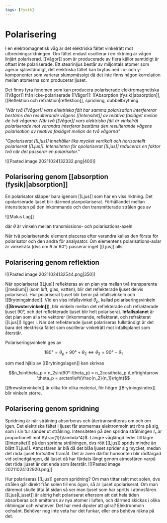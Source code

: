 ```yaml
---
tags: [fysik]
---
```

# Polarisering

I en elektromagnetisk våg är det elektriska fältet vinkelrätt mot utbredningsriktningen. Om fältet endast oscillerar i en riktning är vågen linjärt polariserad. [[Vågor]] som är producerade av flera källor samtidigt är oftast inte polariserade. Ett stearinljus består av miljontals atomer som agerar självständigt, det elektriska fältet kan brytas ned i x- och y-komponenter som varierar slumpmässigt då det inte finns någon korrelation mellan atomerna som producerar ljuset.

Det finns fyra fenomen som kan producera polariserade elektromagnetiska [[Vågor]] från icke-polariserade [[Vågor]]: [[Absorption (fysik)|absorption]], [[Reflektion och refraktion|reflektion]], spridning, dubbelbrytning.

*"När två [[Vågor]] vars elektriska fält har samma polarisation interfererar bestäms den resulterande vågens [[Intensitet]] av relativa fasläget mellan de två vågorna. När två [[Vågor]] vars elektriska fält är vinkelrät polariserade mot varandra interferar bestäms den resulterande vågens polarisation av relativa fasläget mellan de två vågorna"*

*"Opolariserat [[Ljus]] innehåller lika mycket vertikalt och horisontellt polariserat [[Ljus]]. Intensiteten för opolariserat [[Ljus]] reduceras en faktor två när det passerar en polarisator."*

![[Pasted image 20211024132332.png|400]]
## Polarisering genom [[absorption (fysik)|absorption]]

En polarisator släpper bara igenom [[Ljus]] som har en viss riktning. Det
opolariserade ljuset blir därmed planpolariserat. Förhållandet mellan
intensiteten på den inkommande och den transmitterade strålen ges av

![[Malus Lag]]

där $\theta$ är vinkeln mellan transmissions- och polarisations-axeln.

När två polariserande element placeras efter varandra kallas den första
för polarisator och den andra för analysator. Om elementens
polarisations-axlar är vinkelräta (dvs om $\theta$ är 90°) passerar
inget [[Ljus]] alls.

## 	Polarisering genom reflektion

![[Pasted image 20211024132544.png|350]]

När opolariserat [[Ljus]] reflekteras av en plan yta mellan två transparenta
[[medium]] (som luft, glas, vatten), blir det reflekterade ljuset delvis
polariserat. Hur polariserat ljuset blir beror på infallsvinkeln och
[[Brytningsindex]]. Vid en viss infallsvinkel $\theta_p$, kallad
polariseringsvinkeln (**[[Brewstervinkeln]]**), blir vinkeln mellan det
reflekterade och refrakterade ljuset 90°, och det reflekterade ljuset
blir helt polariserat. **Infallsplanet** är det plan som alla tre
vektorer (inkommande, reflekterat, och refrakterat [[Ljus]]) ligger i. När
det reflekterade ljuset polariseras fullständigt är det bara det
elektriska fältet som oscillerar vinkelrätt mot infallsplanet som
återstår.

Polariseringsvinkeln ges av

$$180° = \theta_p + 90° + \theta_2 \Leftrightarrow \theta_2 = 90° - \theta_1$$

som med hjälp av [[Brytningslagen]] kan skrivas

$$n_1sin\theta_p = n_2sin(90°-\theta_p) = n_2cos\theta_p \Leftrightarrow \theta_p = arctan\left(\frac{n_2}{n_1}\right)$$

[[Brewstervinkeln]] är olika för olika material, för högre [[Brytningsindex]]
blir vinkeln större.

## Polarisering genom spridning

Spridning är när strålning absorberas och återtransmitteras om och om
igen. Det elektriska fältet i ljuset får atomernas elektronmoln att röra
på sig, som i sin tur sänder ut strålning. Intensiteten på den spridna
strålningen $I_s$ är proportionell mot $\frac{1}{\lambda^4}$. Längre
våglängd leder till lägre [[Intensitet]] på den spridna strålningen, dvs
rött [[Ljus]] sprids mindre än blått [[Ljus]]. Atmosfären är blå då det blåa
ljuset sprider sig mycket, medan det röda ljuset fortsätter framåt. Det
är även därför horisonten blir rödfärgad vid solnedgången, då ljuset då
har färdats långt genom atmosfären varpå det röda ljuset är det enda som
återstår.
![[Pasted image 20211024132920.png]]

Hur polariseras [[Ljus]] genom spridning? Om man tittar rakt mot solen, dvs
strålen går direkt från solen till ens ögon, så är ljuset opolariserat.
Om man däremot skulle titta åt sidan så ser man ljuset som har spritts i
atmosfären. [[Ljus|Ljuset]] är aldrig helt polariserat eftersom att det hela
tiden absorberas och emitteras av nya atomer i luften, och därmed
skickas i olika riktningar och whatever. Det har med dipoler att göra? Elektronmoln ochsånt. Behöver nog inte veta hur det funkar, eller ens behöva räkna på det.
